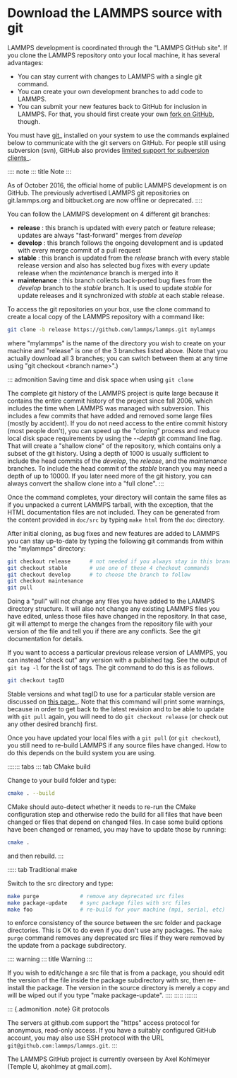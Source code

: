 # Download the LAMMPS source with git

LAMMPS development is coordinated through the \"LAMMPS GitHub site\". If
you clone the LAMMPS repository onto your local machine, it has several
advantages:

-   You can stay current with changes to LAMMPS with a single git
    command.
-   You can create your own development branches to add code to LAMMPS.
-   You can submit your new features back to GitHub for inclusion in
    LAMMPS. For that, you should first create your own [fork on
    GitHub](Howto_github), though.

You must have [git](https://git-scm.com)\_ installed on your system to
use the commands explained below to communicate with the git servers on
GitHub. For people still using subversion (svn), GitHub also provides
[limited support for subversion
clients](https://help.github.com/en/github/importing-your-projects-to-github/working-with-subversion-on-github)\_.

:::: note
::: title
Note
:::

As of October 2016, the official home of public LAMMPS development is on
GitHub. The previously advertised LAMMPS git repositories on
git.lammps.org and bitbucket.org are now offline or deprecated.
::::

You can follow the LAMMPS development on 4 different git branches:

-   **release** : this branch is updated with every patch or feature
    release; updates are always \"fast-forward\" merges from *develop*
-   **develop** : this branch follows the ongoing development and is
    updated with every merge commit of a pull request
-   **stable** : this branch is updated from the *release* branch with
    every stable release version and also has selected bug fixes with
    every update release when the *maintenance* branch is merged into it
-   **maintenance** : this branch collects back-ported bug fixes from
    the *develop* branch to the *stable* branch. It is used to update
    *stable* for update releases and it synchronized with *stable* at
    each stable release.

To access the git repositories on your box, use the clone command to
create a local copy of the LAMMPS repository with a command like:

``` bash
git clone -b release https://github.com/lammps/lammps.git mylammps
```

where \"mylammps\" is the name of the directory you wish to create on
your machine and \"release\" is one of the 3 branches listed above.
(Note that you actually download all 3 branches; you can switch between
them at any time using \"git checkout \<branch name\>\".)

::: admonition
Saving time and disk space when using `git clone`

The complete git history of the LAMMPS project is quite large because it
contains the entire commit history of the project since fall 2006, which
includes the time when LAMMPS was managed with subversion. This includes
a few commits that have added and removed some large files (mostly by
accident). If you do not need access to the entire commit history (most
people don\'t), you can speed up the \"cloning\" process and reduce
local disk space requirements by using the *\--depth* git command line
flag. That will create a \"shallow clone\" of the repository, which
contains only a subset of the git history. Using a depth of 1000 is
usually sufficient to include the head commits of the *develop*, the
*release*, and the *maintenance* branches. To include the head commit of
the *stable* branch you may need a depth of up to 10000. If you later
need more of the git history, you can always convert the shallow clone
into a \"full clone\".
:::

Once the command completes, your directory will contain the same files
as if you unpacked a current LAMMPS tarball, with the exception, that
the HTML documentation files are not included. They can be generated
from the content provided in `doc/src` by typing `make html` from the
`doc` directory.

After initial cloning, as bug fixes and new features are added to LAMMPS
you can stay up-to-date by typing the following git commands from within
the \"mylammps\" directory:

``` bash
git checkout release      # not needed if you always stay in this branch
git checkout stable       # use one of these 4 checkout commands
git checkout develop      # to choose the branch to follow
git checkout maintenance
git pull
```

Doing a \"pull\" will not change any files you have added to the LAMMPS
directory structure. It will also not change any existing LAMMPS files
you have edited, unless those files have changed in the repository. In
that case, git will attempt to merge the changes from the repository
file with your version of the file and tell you if there are any
conflicts. See the git documentation for details.

If you want to access a particular previous release version of LAMMPS,
you can instead \"check out\" any version with a published tag. See the
output of `git tag -l` for the list of tags. The git command to do this
is as follows.

``` bash
git checkout tagID
```

Stable versions and what tagID to use for a particular stable version
are discussed on [this page](https://www.lammps.org/bug.html#version)\_.
Note that this command will print some warnings, because in order to get
back to the latest revision and to be able to update with `git pull`
again, you will need to do `git checkout release` (or check out any
other desired branch) first.

Once you have updated your local files with a `git pull` (or
`git checkout`), you still need to re-build LAMMPS if any source files
have changed. How to do this depends on the build system you are using.

::::::: tabs
::: tab
CMake build

Change to your build folder and type:

``` bash
cmake . --build
```

CMake should auto-detect whether it needs to re-run the CMake
configuration step and otherwise redo the build for all files that have
been changed or files that depend on changed files. In case some build
options have been changed or renamed, you may have to update those by
running:

``` bash
cmake .
```

and then rebuild.
:::

::::: tab
Traditional make

Switch to the src directory and type:

``` bash
make purge             # remove any deprecated src files
make package-update    # sync package files with src files
make foo               # re-build for your machine (mpi, serial, etc)
```

to enforce consistency of the source between the src folder and package
directories. This is OK to do even if you don\'t use any packages. The
`make purge` command removes any deprecated src files if they were
removed by the update from a package subdirectory.

:::: warning
::: title
Warning
:::

If you wish to edit/change a src file that is from a package, you should
edit the version of the file inside the package subdirectory with src,
then re-install the package. The version in the source directory is
merely a copy and will be wiped out if you type \"make package-update\".
::::
:::::
:::::::

::: {.admonition .note}
Git protocols

The servers at github.com support the \"https\" access protocol for
anonymous, read-only access. If you have a suitably configured GitHub
account, you may also use SSH protocol with the URL
`git@github.com:lammps/lammps.git`.
:::

The LAMMPS GitHub project is currently overseen by Axel Kohlmeyer
(Temple U, akohlmey at gmail.com).
